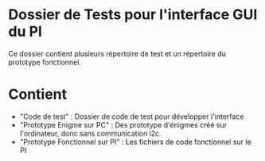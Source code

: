 # Dossier de Tests pour l'interface GUI du PI

Ce dossier contient plusieurs répertoire de test et un répertoire du prototype fonctionnel.

# Contient
- "Code de test" : Dossier de code de test pour développer l'interface 
- "Prototype Enigme sur PC" : Des prototype d'énigmes créé sur l'ordinateur, donc sans communication i2c.
- "Prototype Fonctionnel sur PI" : Les fichiers de code fonctionnel sur le PI
